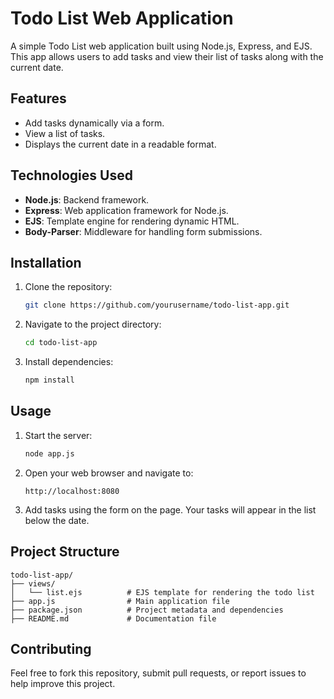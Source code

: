 # Todo List Web Application

A simple Todo List web application built using Node.js, Express, and EJS. This app allows users to add tasks and view their list of tasks along with the current date.

## Features

- Add tasks dynamically via a form.
- View a list of tasks.
- Displays the current date in a readable format.

## Technologies Used

- **Node.js**: Backend framework.
- **Express**: Web application framework for Node.js.
- **EJS**: Template engine for rendering dynamic HTML.
- **Body-Parser**: Middleware for handling form submissions.

## Installation

1. Clone the repository:

   ```bash
   git clone https://github.com/yourusername/todo-list-app.git
   ```

2. Navigate to the project directory:

   ```bash
   cd todo-list-app
   ```

3. Install dependencies:
   ```bash
   npm install
   ```

## Usage

1. Start the server:

   ```bash
   node app.js
   ```

2. Open your web browser and navigate to:

   ```
   http://localhost:8080
   ```

3. Add tasks using the form on the page. Your tasks will appear in the list below the date.

## Project Structure

```
todo-list-app/
├── views/
│   └── list.ejs          # EJS template for rendering the todo list
├── app.js                # Main application file
├── package.json          # Project metadata and dependencies
├── README.md             # Documentation file
```

## Contributing

Feel free to fork this repository, submit pull requests, or report issues to help improve this project.
